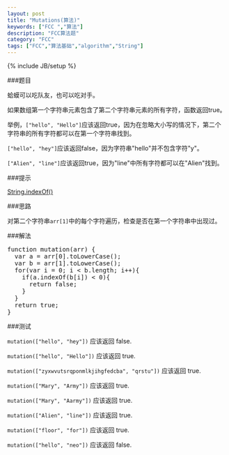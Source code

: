 ```yaml
---
layout: post
title: "Mutations(算法)"
keywords: ["FCC ","算法"]
description: "FCC算法题"
category: "FCC"
tags: ["FCC","算法基础","algorithm","String"]
---
```

{% include JB/setup %}

###题目

蛤蟆可以吃队友，也可以吃对手。

如果数组第一个字符串元素包含了第二个字符串元素的所有字符，函数返回true。

举例，`["hello", "Hello"]`应该返回true，因为在忽略大小写的情况下，第二个字符串的所有字符都可以在第一个字符串找到。

`["hello", "hey"]`应该返回false，因为字符串"hello"并不包含字符"y"。

`["Alien", "line"]`应该返回true，因为"line"中所有字符都可以在"Alien"找到。

###提示

[String.indexOf()](https://developer.mozilla.org/zh-CN/docs/Web/JavaScript/Reference/Global_Objects/String/indexOf)

###思路

对第二个字符串`arr[1]`中的每个字符遍历，检查是否在第一个字符串中出现过。

###解法

<pre>
function mutation(arr) {
  var a = arr[0].toLowerCase();
  var b = arr[1].toLowerCase();
  for(var i = 0; i < b.length; i++){
    if(a.indexOf(b[i]) < 0){
      return false;
    }
  }
  return true;
}
</pre>

###测试

`mutation(["hello", "hey"])` 应该返回 false.

`mutation(["hello", "Hello"])` 应该返回 true.

`mutation(["zyxwvutsrqponmlkjihgfedcba", "qrstu"])` 应该返回 true.

`mutation(["Mary", "Army"])` 应该返回 true.

`mutation(["Mary", "Aarmy"])` 应该返回 true.

`mutation(["Alien", "line"])` 应该返回 true.

`mutation(["floor", "for"])` 应该返回 true.

`mutation(["hello", "neo"])` 应该返回 false.